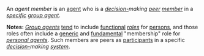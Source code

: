 An *agent member* is an [agent](https://github.com/gcassel/Modular-Organization-Terminology/blob/master/terms/agent.md) who is a *[decision-](https://github.com/gcassel/Modular-Organization-Terminology/blob/master/terms/decision.md)making [peer](https://github.com/gcassel/Modular-Organization-Terminology/blob/master/terms/peer.md) [member](https://github.com/gcassel/Modular-Organization-Terminology/blob/master/terms/member.md)* in a *[specific](https://github.com/gcassel/Modular-Organization-Terminology/blob/master/terms/specific.md) [group agent](https://github.com/gcassel/Modular-Organization-Terminology/blob/master/compound-terms/group-agent.md)*.

**Notes:**  *[Group agents](https://github.com/gcassel/Modular-Organization-Terminology/blob/master/compound-terms/group-agent.md)* [tend](https://github.com/gcassel/Modular-Organization-Terminology/blob/master/terms/tend.md) to include [functional](https://github.com/gcassel/Modular-Organization-Terminology/blob/master/terms/function.md) *[roles](https://github.com/gcassel/Modular-Organization-Terminology/blob/master/terms/role.md)* for [persons](https://github.com/gcassel/Modular-Organization-Terminology/blob/master/terms/person.md), and those roles often include a [generic](https://github.com/gcassel/Modular-Organization-Terminology/blob/master/terms/generic.md) and [fundamental](https://github.com/gcassel/Modular-Organization-Terminology/blob/master/terms/base.md) "membership" role for *[personal agents](https://github.com/gcassel/Modular-Organization-Terminology/blob/master/compound-terms/personal-agent.md)*.  Such members are peers as [participants](https://github.com/gcassel/Modular-Organization-Terminology/blob/master/terms/participate.md) in a specific *[decision-](https://github.com/gcassel/Modular-Organization-Terminology/blob/master/terms/decision.md)making [system](https://github.com/gcassel/Modular-Organization-Terminology/blob/master/terms/system.md)*.
